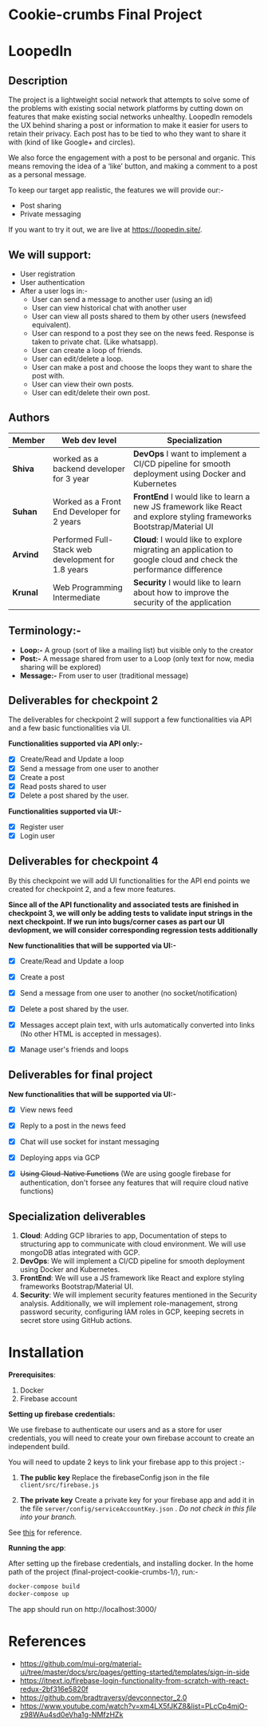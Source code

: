 
# Cookie-crumbs Final Project

# LoopedIn 

## Description

The project is a lightweight social network that attempts to solve some of the problems with existing social network platforms by cutting down on features that make existing social networks unhealthy. LoopedIn remodels the UX behind sharing a post or information to make it easier for users to retain their privacy. Each post has to be tied to who they want to share it with (kind of like Google+ and circles).

We also force the engagement with a post to be personal and organic. This means removing the idea of a ‘like’ button, and making a comment to a post as a personal message.

To keep our target app realistic, the features we will provide our:-
-   Post sharing
-   Private messaging

If you want to try it out, we are live at https://loopedin.site/.

## We will support:

-   User registration
-   User authentication
-   After a user logs in:-
    -   User can send a message to another user (using an id)
    -   User can view historical chat with another user
    -   User can view all posts shared to them by other users (newsfeed equivalent).
    -   User can respond to a post they see on the news feed. Response is taken to private chat. (Like whatsapp).
    -   User can create a loop of friends.
    -   User can edit/delete a loop.
    -   User can make a post and choose the loops they want to share the post with.
    -   User can view their own posts.
    -   User can edit/delete their own post.

## Authors


| Member | Web dev level | Specialization |
| --- | --- | --- |
| **Shiva** | worked as a backend developer for 3 year | **DevOps** I want to implement a CI/CD pipeline for smooth deployment using Docker and Kubernetes |
| **Suhan** | Worked as a Front End Developer for 2 years | **FrontEnd** I would like to learn a new JS framework like React and explore styling frameworks Bootstrap/Material UI |
| **Arvind** | Performed Full-Stack web development for 1.8 years | **Cloud**: I would like to explore migrating an application to google cloud and check the performance difference |
| **Krunal**| Web Programming Intermediate | **Security** I would like to learn about how to improve the security of the application |

## Terminology:-

-   **Loop:-**  A group (sort of like a mailing list) but visible only to the creator
-   **Post:-** A message shared from user to a Loop (only text for now, media sharing will be explored)
-   **Message:-** From user to user (traditional message)

## Deliverables for checkpoint 2


The deliverables for checkpoint 2 will support a few functionalities via API and a few basic functionalities via UI.

**Functionalities supported via API only:-**

- [x]  Create/Read and Update a loop
- [x]  Send a message from one user to another
- [x]  Create a post
- [x]  Read posts shared to user
- [x]  Delete a post shared by the user.  
      
**Functionalities  supported via UI:-**
- [x]  Register user
- [x]  Login user

## Deliverables for checkpoint 4

By this checkpoint we will add UI functionalities for the API end points we created for checkpoint 2, and a few more features.

**Since all of the API functionality and associated tests are finished in checkpoint 3, we will only be adding tests to validate input strings in the next checkpoint. If we run into bugs/corner cases as part our UI devlopment, we will consider corresponding regression tests additionally**

**New functionalities that will be supported via UI:-**
 - [x] Create/Read and Update a loop
 - [x] Create a post
 - [x] Send a message from one user to another (no socket/notification)
 - [x] Delete a post shared by the user.
 - [x] Messages accept plain text, with urls automatically converted into links (No other HTML is accepted in messages).
 - [x] Manage user's friends and loops


## Deliverables for final project

**New functionalities that will be supported via UI:-**
-   [x] View news feed
-   [x] Reply to a post in the news feed
-   [x] Chat will use socket for instant messaging
-   [x] Deploying apps via GCP
-   [X] ~~Using Cloud-Native Functions~~ (We are using google firebase for authentication, don't forsee any features that will require cloud native functions)
    

## Specialization deliverables

 1. **Cloud**: Adding GCP libraries to app, Documentation of steps to structuring app to communicate with cloud
   environment. We will use mongoDB atlas integrated with GCP.
 2. **DevOps**: We will implement a CI/CD pipeline for smooth deployment using Docker and Kubernetes.
 3. **FrontEnd**: We will use a JS framework like React and explore styling frameworks Bootstrap/Material UI.
 4. **Security**: We will implement security features mentioned in the Security analysis. Additionally, we will implement role-management, strong password security, configuring IAM roles in GCP, keeping secrets in secret store using GitHub actions.

#  Installation
  
**Prerequisites**:
1. Docker
2. Firebase account

**Setting up firebase credentials:**

We use firebase to authenticate our users and as a store for user credentials, you will need to create your own firebase account to create an independent build.

You will need to update 2 keys to link your firebase app to this project :-

1. **The public key**
	 Replace the firebaseConfig json in the file  ```client/src/firebase.js```
	
3. **The private key**
	Create a private key for your firebase app and add it in the file ```server/config/serviceAccountKey.json``` . *Do not check in this file into your branch.*
	
See [this](https://github.com/ckanich-classrooms/final-project-cookie-crumbs-1/blob/checkpoint_3/Screen%20Shot%202020-03-30%20at%204.17.22%20PM.png) for reference.


**Running the app**:

After setting up the firebase credentials, and installing docker. In the home path of the project (final-project-cookie-crumbs-1/), run:- 

```bash
docker-compose build
docker-compose up
```
The app should run on http://localhost:3000/


# References
- https://github.com/mui-org/material-ui/tree/master/docs/src/pages/getting-started/templates/sign-in-side
- https://itnext.io/firebase-login-functionality-from-scratch-with-react-redux-2bf316e5820f
- https://github.com/bradtraversy/devconnector_2.0
- https://www.youtube.com/watch?v=xm4LX5fJKZ8&list=PLcCp4mjO-z98WAu4sd0eVha1g-NMfzHZk


